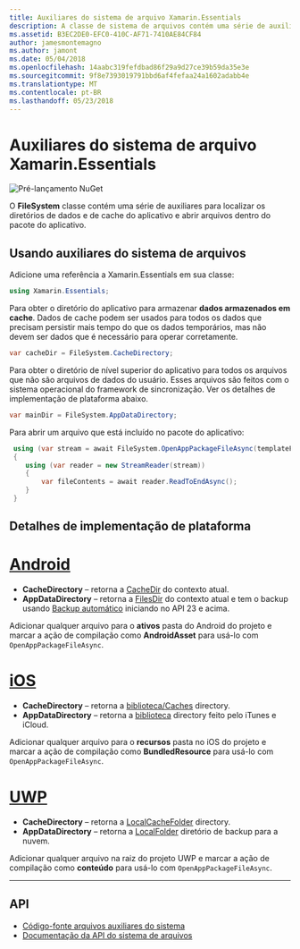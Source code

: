 ```yaml
---
title: Auxiliares do sistema de arquivo Xamarin.Essentials
description: A classe de sistema de arquivos contém uma série de auxiliares para localizar o cache do aplicativo e os diretórios de dados e abrir arquivos dentro do pacote do aplicativo.
ms.assetid: B3EC2DE0-EFC0-410C-AF71-7410AE84CF84
author: jamesmontemagno
ms.author: jamont
ms.date: 05/04/2018
ms.openlocfilehash: 14aabc319fefdbad86f29a9d27ce39b59da35e3e
ms.sourcegitcommit: 9f8e7393019791bbd6af4fefaa24a1602adabb4e
ms.translationtype: MT
ms.contentlocale: pt-BR
ms.lasthandoff: 05/23/2018
---
```

# <a name="xamarinessentials-file-system-helpers"></a>Auxiliares do sistema de arquivo Xamarin.Essentials

![Pré-lançamento NuGet](~/media/shared/pre-release.png)

O **FileSystem** classe contém uma série de auxiliares para localizar os diretórios de dados e de cache do aplicativo e abrir arquivos dentro do pacote do aplicativo.

## <a name="using-file-system-helpers"></a>Usando auxiliares do sistema de arquivos

Adicione uma referência a Xamarin.Essentials em sua classe:

```csharp
using Xamarin.Essentials;
```

Para obter o diretório do aplicativo para armazenar **dados armazenados em cache**. Dados de cache podem ser usados para todos os dados que precisam persistir mais tempo do que os dados temporários, mas não devem ser dados que é necessário para operar corretamente.

```csharp
var cacheDir = FileSystem.CacheDirectory;
```

Para obter o diretório de nível superior do aplicativo para todos os arquivos que não são arquivos de dados do usuário. Esses arquivos são feitos com o sistema operacional do framework de sincronização. Ver os detalhes de implementação de plataforma abaixo.

```csharp
var mainDir = FileSystem.AppDataDirectory;
```

Para abrir um arquivo que está incluído no pacote do aplicativo:

```csharp
 using (var stream = await FileSystem.OpenAppPackageFileAsync(templateFileName))
 {
    using (var reader = new StreamReader(stream))
    {
        var fileContents = await reader.ReadToEndAsync();
    }
 }
```

## <a name="platform-implementation-specifics"></a>Detalhes de implementação de plataforma

# <a name="androidtabandroid"></a>[Android](#tab/android)

- **CacheDirectory** – retorna a [CacheDir](https://developer.android.com/reference/android/content/Context.html#getCacheDir) do contexto atual.
- **AppDataDirectory** – retorna a [FilesDir](https://developer.android.com/reference/android/content/Context.html#getFilesDir) do contexto atual e tem o backup usando [Backup automático](https://developer.android.com/guide/topics/data/autobackup.html) iniciando no API 23 e acima.

Adicionar qualquer arquivo para o **ativos** pasta do Android do projeto e marcar a ação de compilação como **AndroidAsset** para usá-lo com `OpenAppPackageFileAsync`.

# <a name="iostabios"></a>[iOS](#tab/ios)

- **CacheDirectory** – retorna a [biblioteca/Caches](https://developer.apple.com/library/content/documentation/FileManagement/Conceptual/FileSystemProgrammingGuide/FileSystemOverview/FileSystemOverview.html) directory.
- **AppDataDirectory** – retorna a [biblioteca](https://developer.apple.com/library/content/documentation/FileManagement/Conceptual/FileSystemProgrammingGuide/FileSystemOverview/FileSystemOverview.html) directory feito pelo iTunes e iCloud.

Adicionar qualquer arquivo para o **recursos** pasta no iOS do projeto e marcar a ação de compilação como **BundledResource** para usá-lo com `OpenAppPackageFileAsync`.

# <a name="uwptabuwp"></a>[UWP](#tab/uwp)

- **CacheDirectory** – retorna a [LocalCacheFolder](https://docs.microsoft.com/en-us/uwp/api/windows.storage.applicationdata.localcachefolder#Windows_Storage_ApplicationData_LocalCacheFolder) directory.
- **AppDataDirectory** – retorna a [LocalFolder](https://docs.microsoft.com/en-us/uwp/api/windows.storage.applicationdata.localfolder#Windows_Storage_ApplicationData_LocalFolder) diretório de backup para a nuvem.

Adicionar qualquer arquivo na raiz do projeto UWP e marcar a ação de compilação como **conteúdo** para usá-lo com `OpenAppPackageFileAsync`.

--------------

## <a name="api"></a>API

- [Código-fonte arquivos auxiliares do sistema](https://github.com/xamarin/Essentials/tree/master/Xamarin.Essentials/FileSystem)
- [Documentação da API do sistema de arquivos](xref:Xamarin.Essentials.FileSystem)
